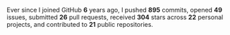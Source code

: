 Ever since I joined GitHub **6** years ago, I pushed **895** commits, opened **49** issues, submitted **26** pull requests, received **304** stars across **22** personal projects, and contributed to **21** public repositories.